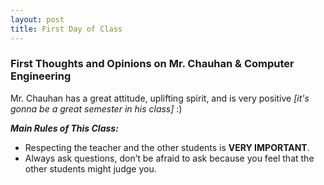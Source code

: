 ```yaml
---
layout: post
title: First Day of Class
---
```


### First Thoughts and Opinions on Mr. Chauhan & Computer Engineering

Mr. Chauhan has a great attitude, uplifting spirit, and is very positive _[it's gonna be a great semester in his class]_ :)

**_Main Rules of This Class:_**

- Respecting the teacher and the other students is **VERY IMPORTANT**.
- Always ask questions, don’t be afraid to ask because you feel that the other students might judge you.
